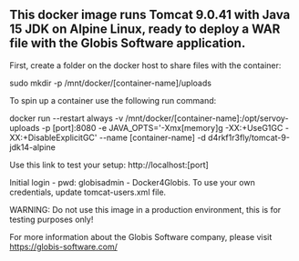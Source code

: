 ## This docker image runs Tomcat 9.0.41 with Java 15 JDK on Alpine Linux, ready to deploy a WAR file with the Globis Software application.

First, create a folder on the docker host to share files with the container:

sudo mkdir -p /mnt/docker/[container-name]/uploads

To spin up a container use the following run command:

docker run --restart always -v /mnt/docker/[container-name]:/opt/servoy-uploads -p [port]:8080 -e JAVA_OPTS='-Xmx[memory]g -XX:+UseG1GC -XX:+DisableExplicitGC' --name [container-name] -d d4rkf1r3fly/tomcat-9-jdk14-alpine

Use this link to test your setup: http://localhost:[port]

Initial login - pwd: globisadmin - Docker4Globis.
To use your own credentials, update tomcat-users.xml file.

WARNING: Do not use this image in a production environment, this is for testing purposes only!

For more information about the Globis Software company, please visit https://globis-software.com/